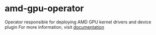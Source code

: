 # amd-gpu-operator

Operator responsible for deploying AMD GPU kernel drivers and device plugin
For more information, visit [documentation](https://github.com/yevgeny-shnaidman/amd-gpu-operator/blob/main/README.md)